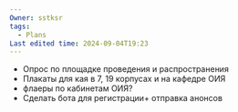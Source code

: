 ```yaml
---
Owner: sstksr
tags:
  - Plans
Last edited time: 2024-09-04T19:23
---
```

- Опрос по площадке проведения и распространения
- Плакаты для кая в 7, 19 корпусах и на кафедре ОИЯ
- флаеры по кабинетам ОИЯ?
- Сделать бота для регистрации+ отправка анонсов